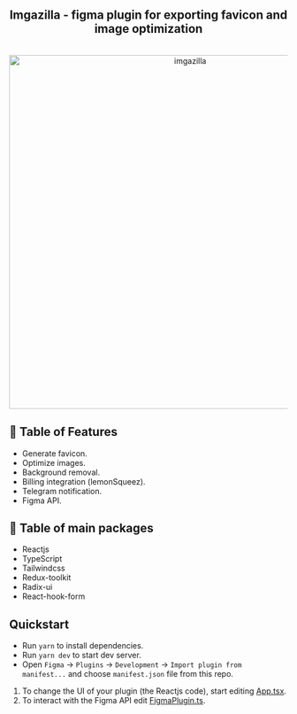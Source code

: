 <div align="center">
    <br><h2><b>Imgazilla - </b> figma plugin for exporting favicon and image optimization</h2>
    <br><a title="Imgazilla - figma plugin for exporting favicon and image optimization" href="https://imgazilla.app">
        <img align="center" width="639" src="https://github.com/user-attachments/assets/c43b1b3b-02f5-4596-9d61-638b91c12e3b" alt="imgazilla" />
    </a>
</div>

## 📖 Table of Features
- Generate favicon.
- Optimize images.
- Background removal.
- Billing integration (lemonSqueez).
- Telegram notification.
- Figma API.

## 📖 Table of main packages
- Reactjs
- TypeScript
- Tailwindcss
- Redux-toolkit
- Radix-ui
- React-hook-form

## Quickstart

- Run `yarn` to install dependencies.
- Run `yarn dev` to start dev server.
- Open `Figma` -> `Plugins` -> `Development` -> `Import plugin from manifest...` and choose `manifest.json` file from this repo.

1. To change the UI of your plugin (the Reactjs code), start editing [App.tsx](src/app/App.tsx).  
2. To interact with the Figma API edit [FigmaPlugin.ts](./src/plugin/FigmaPlugin.ts).
